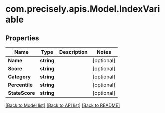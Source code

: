 
# com.precisely.apis.Model.IndexVariable

## Properties

Name | Type | Description | Notes
------------ | ------------- | ------------- | -------------
**Name** | **string** |  | [optional] 
**Score** | **string** |  | [optional] 
**Category** | **string** |  | [optional] 
**Percentile** | **string** |  | [optional] 
**StateScore** | **string** |  | [optional] 

[[Back to Model list]](../README.md#documentation-for-models)
[[Back to API list]](../README.md#documentation-for-api-endpoints)
[[Back to README]](../README.md)

